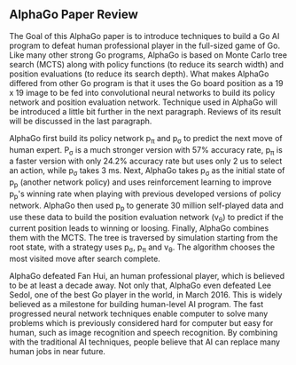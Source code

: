 ## AlphaGo Paper Review

The Goal of this AlphaGo paper is to introduce techniques to build a Go AI program to defeat human professional player in the full-sized game of Go. Like many other strong Go programs, AlphaGo is based on Monte Carlo tree search (MCTS) along with policy functions (to reduce its search width) and position evaluations (to reduce its search depth). What makes AlphaGo differed from other Go program is that it uses the Go board position as a 19 x 19 image to be fed into convolutional neural networks to build its policy network and position evaluation network. Technique used in AlphaGo will be introduced a little bit further in the next paragraph. Reviews of its result will be discussed in the last paragraph.

AlphaGo first build its policy network p<sub>π</sub> and p<sub>σ</sub> to predict the next move of human expert. P<sub>σ</sub> is a much stronger version with 57% accuracy rate, p<sub>π</sub> is a faster version with only 24.2% accuracy rate but uses only 2 us to select an action, while p<sub>σ</sub> takes 3 ms. Next, AlphaGo takes p<sub>σ</sub> as the initial state of p<sub>p</sub> (another network policy) and uses reinforcement learning to improve p<sub>p</sub>'s winning rate when playing with previous developed versions of policy network. AlphaGo then used p<sub>p</sub> to generate 30 million self-played data and use these data to build the position evaluation network (v<sub>θ</sub>) to predict if the current position leads to winning or loosing. Finally, AlphaGo combines them with the MCTS. The tree is traversed by simulation starting from the root state, with a strategy uses p<sub>σ</sub>, p<sub>π</sub> and v<sub>θ</sub>. The algorithm chooses the most visited move after search complete.

AlphaGo defeated Fan Hui, an human professional player, which is believed to be at least a decade away. Not only that, AlphaGo even defeated Lee Sedol, one of the best Go player in the world, in March 2016. This is widely believed as a milestone for building human-level AI program. The fast progressed neural network techniques enable computer to solve many problems which is previously considered hard for computer but easy for human, such as image recognition and speech recognition. By combining with the traditional AI techniques, people believe that AI can replace many human jobs in near future.
